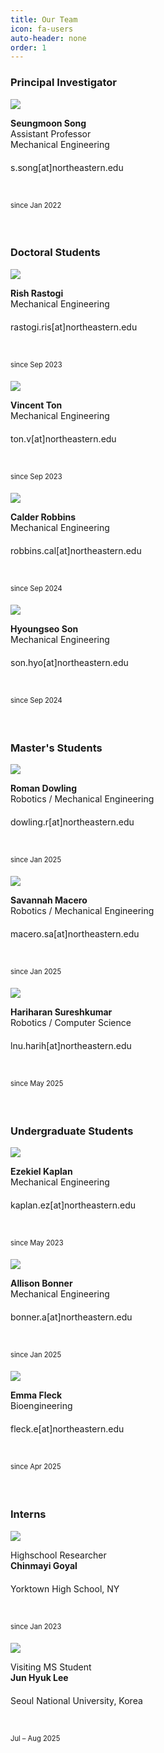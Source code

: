```yaml
---
title: Our Team
icon: fa-users
auto-header: none
order: 1
---
```




### **Principal Investigator**

<div class="group">
<div class="people">
	<div class="photo">
		<img src="/assets/people/seungmoon_song_2022.jpg" />
	</div>
	<div class="spec">
		<p>
		<strong>Seungmoon Song</strong><br>
		Assistant Professor<br>
		Mechanical Engineering<br>
		s.song[at]northeastern.edu<font style="font-size: 250%"><br></font>
		<a href="http://seungmoon.com/" target="_blank" title="homepage"><i class="fa fa-home"></i></a>&nbsp;
		<a href="https://scholar.google.com/citations?user=Ca2lQs8AAAAJ&hl=en" target="_blank" title="google scholar"><i class="ai ai-google-scholar"></i></a>&nbsp;
		<a href="https://twitter.com/SeungmoonS" target="_blank"><i class="fa-brands fa-x-twitter" title="twitter"></i></a>&nbsp;
		<a href="https://github.com/smsong" target="_blank"><i class="fa-brands fa-github" title="github"></i></a>&nbsp;
 		<a href="https://www.linkedin.com/in/seungmoon-song-5506a531" target="_blank"><i class="fa-brands fa-linkedin"></i></a>&nbsp;
		<a href="/assets/people/cv_seungmoon_song.pdf" target="_blank" title="CV"><i class="ai ai-cv"></i></a><br>
		<font style="font-size: 80%">since Jan 2022</font><font style="font-size: 250%"><br></font>
		</p>
	</div>
</div>
</div>
<!--<div style="clear: both;" />-->
<br>


### **Doctoral Students**

<div class="group">

<div class="people">
	<div class="photo">
		<img src="/assets/people/phd_2023_rish_rastogi.jpg" />
	</div>
	<div class="spec">
		<p>
		<strong>Rish Rastogi</strong><br>
		Mechanical Engineering<br>
		rastogi.ris[at]northeastern.edu<font style="font-size: 250%"><br></font>
		<a href="https://scholar.google.com/citations?user=9VaxSEgAAAAJ&hl=en" target="_blank" title="google scholar"><i class="ai ai-google-scholar"></i></a>&nbsp;
		<a href="https://www.linkedin.com/in/rastor18/" target="_blank" title="linkedin"><i class="fa-brands fa-linkedin"></i></a><br>
		<font style="font-size: 80%">since Sep 2023</font><font style="font-size: 250%"><br></font>
		</p>
	</div>
</div>

<div class="people">
	<div class="photo">
		<img src="/assets/people/ms_2023_vincent_ton.png" />
	</div>
	<div class="spec">
		<p>
		<strong>Vincent Ton</strong><br>
		Mechanical Engineering<br>
		ton.v[at]northeastern.edu<font style="font-size: 250%"><br></font>
		<a href="https://vincentton.weebly.com/" target="_blank" title="homepage"><i class="fa fa-home"></i></a>&nbsp;
		<a href="https://scholar.google.com/citations?user=gGU-8ToAAAAJ&hl=en" target="_blank" title="google scholar"><i class="ai ai-google-scholar"></i></a>&nbsp;
		<a href="www.linkedin.com/in/vincentvton" target="_blank"><i class="fa-brands fa-linkedin"></i></a><br>
		<font style="font-size: 80%">since Sep 2023</font><font style="font-size: 250%"><br></font>
		</p>
	</div>
</div>

<div class="people">
	<div class="photo">
		<img src="/assets/people/phd_2024_calder_robbins.png" />
	</div>
	<div class="spec">
		<p>
		<strong>Calder Robbins</strong><br>
		Mechanical Engineering<br>
		robbins.cal[at]northeastern.edu<font style="font-size: 250%"><br></font>
		<a href="https://cnrobbins.github.io/" target="_blank" title="homepage"><i class="fa fa-home"></i></a>&nbsp;
		<a href="https://scholar.google.com/citations?user=EdbE5wwAAAAJ&hl=en" target="_blank" title="google scholar"><i class="ai ai-google-scholar"></i></a>&nbsp;		
		<a href="https://www.linkedin.com/in/calder-robbins-0b2a7621b" target="_blank" title="linkedin"><i class="fa-brands fa-linkedin"></i></a><br>
		<font style="font-size: 80%">since Sep 2024</font><font style="font-size: 250%"><br></font>		
		</p>
	</div>
</div>

<div class="people">
	<div class="photo">
		<img src="/assets/people/phd_2024_hyoungseo_son.jpg" />
	</div>
	<div class="spec">
		<p>
		<strong>Hyoungseo Son</strong><br>
		Mechanical Engineering<br>
		son.hyo[at]northeastern.edu<font style="font-size: 250%"><br></font>
		<a href="https://son-engr-kr.github.io/" target="_blank" title="homepage"><i class="fa fa-home"></i></a>&nbsp;		
		<a href="https://github.com/son-engr-kr" target="_blank"><i class="fa-brands fa-github" title="github"></i></a>&nbsp;
		<a href="https://www.linkedin.com/in/hyoungseo-son-b0b93a283/?originalSubdomain=kr" target="_blank" title="linkedin"><i class="fa-brands fa-linkedin"></i></a><br>
		<font style="font-size: 80%">since Sep 2024</font><font style="font-size: 250%"><br></font>		
		</p>
	</div>
</div>

</div>

<br>


### **Master's Students**

<div class="group">
<div class="people">
	<div class="photo">
		<img src="/assets/people/ms_2025_roman_dowling.jpg" />
	</div>
	<div class="spec">
		<p>
		<strong>Roman Dowling</strong><br>
		Robotics / Mechanical Engineering<br>
		dowling.r[at]northeastern.edu<font style="font-size: 250%"><br></font>
		<a href="https://www.linkedin.com/in/romanpdowling/" target="_blank"><i class="fa-brands fa-linkedin"></i></a><br>
		<font style="font-size: 80%">since Jan 2025</font><font style="font-size: 250%"><br></font>
		</p>
	</div>
</div>

<div class="people">
	<div class="photo">
		<img src="/assets/people/ms_2025_savannah_macero.png" />
	</div>
	<div class="spec">
		<p>
		<strong>Savannah Macero</strong><br>
		Robotics / Mechanical Engineering<br>
		macero.sa[at]northeastern.edu<font style="font-size: 250%"><br></font>
		<a href="https://www.linkedin.com/in/savannah-macero-26b90a206/" target="_blank"><i class="fa-brands fa-linkedin"></i></a><br>
		<font style="font-size: 80%">since Jan 2025</font><font style="font-size: 250%"><br></font>
		</p>
	</div>
</div>

<div class="people">
	<div class="photo">
		<img src="/assets/people/ms_2025_hariharan_sureshkumar.png" />
	</div>
	<div class="spec">
		<p>
		<strong>Hariharan Sureshkumar</strong><br>
		Robotics / Computer Science<br>
		lnu.harih[at]northeastern.edu<font style="font-size: 250%"><br></font>
		<a href="https://hxriharan.github.io/" target="_blank" title="homepage"><i class="fa fa-home"></i></a>&nbsp;
		<a href="https://www.linkedin.com/in/hariharan-suresh/" target="_blank"><i class="fa-brands fa-linkedin"></i></a><br>
		<font style="font-size: 80%">since May 2025</font><font style="font-size: 250%"><br></font>
		</p>
	</div>
</div>

</div>

<br>


### **Undergraduate Students**

<div class="group">
<div class="people">
	<div class="photo">
		<img src="/assets/people/ug_2023_ezekiel_kaplan.png" />
	</div>
	<div class="spec">
		<p>
		<strong>Ezekiel Kaplan</strong><br>
		Mechanical Engineering<br>
		kaplan.ez[at]northeastern.edu<font style="font-size: 250%"><br></font>
		<a href="https://www.linkedin.com/in/ezekiel-kaplan-8a4040206/" target="_blank"><i class="fa-brands fa-linkedin"></i></a><br>
		<font style="font-size: 80%">since May 2023</font><font style="font-size: 250%"><br></font>
		</p>
	</div>
</div>
<!--
<div class="people">
	<div class="photo">
		<img src="/assets/people/ug_2024_shresht_bhowmick.jpeg" />
	</div>
	<div class="spec">
		<p>
		<strong>Shresht Bhowmick</strong><br>
		Computer Science / Linguistics<br>
		bhowmick.sh[at]northeastern.edu<font style="font-size: 250%"><br></font>
		<a href="https://www.tetraslam.world/" target="_blank" title="homepage"><i class="fa fa-home"></i></a>&nbsp;
		<a href="https://github.com/tetraslam" target="_blank"><i class="fa-brands fa-github" title="github"></i></a>&nbsp;
		<a href="https://www.linkedin.com/in/shreshtbhowmick" target="_blank"><i class="fa-brands fa-linkedin"></i></a><br>
		<font style="font-size: 80%">since Nov 2024</font><font style="font-size: 250%"><br></font>
		</p>
	</div>
</div>
-->
<div class="people">
	<div class="photo">
		<img src="/assets/people/ug_2025_allison_bonner.jpg" />
	</div>
	<div class="spec">
		<p>
		<strong>Allison Bonner</strong><br>
		Mechanical Engineering<br>
		bonner.a[at]northeastern.edu<font style="font-size: 250%"><br></font>
		<a href="https://www.linkedin.com/in/allison-bonner" target="_blank"><i class="fa-brands fa-linkedin"></i></a><br>
		<font style="font-size: 80%">since Jan 2025</font><font style="font-size: 250%"><br></font>
		</p>
	</div>
</div>
<div class="people">
	<div class="photo">
		<img src="/assets/people/ug_2025_emma_fleck.png" />
	</div>
	<div class="spec">
		<p>
		<strong>Emma Fleck</strong><br>
		Bioengineering<br>
		fleck.e[at]northeastern.edu<font style="font-size: 250%"><br></font>
		<a href="https://www.linkedin.com/in/emma-fleck" target="_blank"><i class="fa-brands fa-linkedin"></i></a><br>
		<font style="font-size: 80%">since Apr 2025</font><font style="font-size: 250%"><br></font>
		</p>
	</div>
</div>

</div>

<br>


### **Interns**
 
 <div class="group">
 <div class="people">
 	<div class="photo">
 		<img src="/assets/people/highschool_2023_chinmayi_goyal.jpeg" />
 	</div>
 	<div class="spec">
 		<p>
 		Highschool Researcher<br>
 		<strong>Chinmayi Goyal</strong><br>
 		Yorktown High School, NY<font style="font-size: 250%"><br></font>
 		<a href="https://www.linkedin.com/in/chinmayi-goyal-942b872a5/" target="_blank"><i class="fa-brands fa-linkedin"></i></a><br>
 		<font style="font-size: 80%">since Jan 2023</font><font style="font-size: 250%"><br></font>
 		</p>
 	</div>
 </div>
 
 <div class="people">
 	<div class="photo">
 		<img src="/assets/people/visiting_MS_2025_jun_hyuk_lee.jpg" />
 	</div>
 	<div class="spec">
 		<p>
 		Visiting MS Student<br>
 		<strong>Jun Hyuk Lee</strong><br>
 		Seoul National University, Korea<font style="font-size: 250%"><br></font>
		<a href="https://scholar.google.com/citations?user=BYGxZ0AAAAAJ&hl=en" target="_blank" title="google scholar"><i class="ai ai-google-scholar"></i></a>&nbsp;
		<a href="https://github.com/Lee-Jun-Hyuk-37" target="_blank"><i class="fa-brands fa-github" title="github"></i></a>&nbsp;
 		<a href="https://www.linkedin.com/in/junhyuklee37/" target="_blank"><i class="fa-brands fa-linkedin"></i></a><br>
 		<font style="font-size: 80%">Jul &ndash; Aug 2025</font><font style="font-size: 250%"><br></font>
 		</p>
 	</div>
 </div>

 </div>
 
 <br>



<!--
![Seungmoon Song](/assets/people/seungmoon_song_2022.jpg){: .people}

<img src="/assets/people/2022_MS_Jayston_Menezes.jpg" height="140" width="140" style="border-radius:50%">
-->


